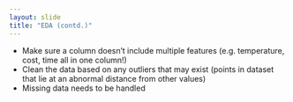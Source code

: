 ```yaml
---
layout: slide
title: "EDA (contd.)"
---
```

- Make sure a column doesn’t include multiple features (e.g. temperature, cost, time all in one column!)
- Clean the data based on any outliers that may exist (points in dataset that lie at an abnormal distance from other values)
- Missing data needs to be handled
